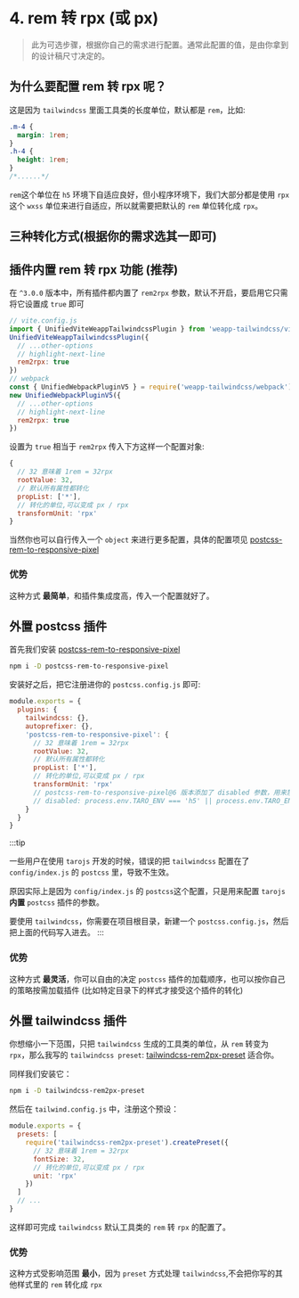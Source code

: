# 4. rem 转 rpx (或 px)

> 此为可选步骤，根据你自己的需求进行配置。通常此配置的值，是由你拿到的设计稿尺寸决定的。

## 为什么要配置 rem 转 rpx 呢？

这是因为 `tailwindcss` 里面工具类的长度单位，默认都是 `rem`，比如:

```css
.m-4 {
  margin: 1rem;
}
.h-4 {
  height: 1rem;
}
/*......*/
```

`rem`这个单位在 `h5` 环境下自适应良好，但小程序环境下，我们大部分都是使用 `rpx` 这个 `wxss` 单位来进行自适应，所以就需要把默认的 `rem` 单位转化成 `rpx`。

## 三种转化方式(根据你的需求选其一即可)

## 插件内置 rem 转 rpx 功能 (推荐)

在 `^3.0.0` 版本中，所有插件都内置了 `rem2rpx` 参数，默认不开启，要启用它只需将它设置成 `true` 即可

```js
// vite.config.js
import { UnifiedViteWeappTailwindcssPlugin } from 'weapp-tailwindcss/vite'
UnifiedViteWeappTailwindcssPlugin({
  // ...other-options
  // highlight-next-line
  rem2rpx: true
})
// webpack
const { UnifiedWebpackPluginV5 } = require('weapp-tailwindcss/webpack')
new UnifiedWebpackPluginV5({
  // ...other-options
  // highlight-next-line
  rem2rpx: true
})
```

设置为 `true` 相当于 `rem2rpx` 传入下方这样一个配置对象:

```js
{
  // 32 意味着 1rem = 32rpx
  rootValue: 32,
  // 默认所有属性都转化
  propList: ['*'],
  // 转化的单位,可以变成 px / rpx
  transformUnit: 'rpx'
}
```

当然你也可以自行传入一个 `object` 来进行更多配置，具体的配置项见 [postcss-rem-to-responsive-pixel](https://www.npmjs.com/package/postcss-rem-to-responsive-pixel)

### 优势

这种方式 **最简单**，和插件集成度高，传入一个配置就好了。

## 外置 postcss 插件

<!-- 假如你想要把项目里，所有的 `rem` 都转化成 `rpx`，那么 `postcss plugin`: [postcss-rem-to-responsive-pixel](https://www.npmjs.com/package/postcss-rem-to-responsive-pixel) 适合你。 -->

<!-- 推荐第一种转化方式，这会把项目里所有你编写的，或者引入的第三方控件里的 `rem` 单位，全部转化为 `rpx`，同时这个包也提供了各种配置项，帮助你进行更加细致的操作。 -->

首先我们安装 [postcss-rem-to-responsive-pixel](https://www.npmjs.com/package/postcss-rem-to-responsive-pixel)

```bash
npm i -D postcss-rem-to-responsive-pixel
```

安装好之后，把它注册进你的 `postcss.config.js` 即可:

```js title="postcss.config.js"
module.exports = {
  plugins: {
    tailwindcss: {},
    autoprefixer: {},
    'postcss-rem-to-responsive-pixel': {
      // 32 意味着 1rem = 32rpx
      rootValue: 32,
      // 默认所有属性都转化
      propList: ['*'],
      // 转化的单位,可以变成 px / rpx
      transformUnit: 'rpx'
      // postcss-rem-to-responsive-pixel@6 版本添加了 disabled 参数，用来禁止插件的转化
      // disabled: process.env.TARO_ENV === 'h5' || process.env.TARO_ENV === 'rn'
    }
  }
}
```

:::tip

一些用户在使用 `tarojs` 开发的时候，错误的把 `tailwindcss` 配置在了 `config/index.js` 的 `postcss` 里，导致不生效。

原因实际上是因为 `config/index.js` 的 `postcss`这个配置，只是用来配置 `tarojs` **内置** `postcss` 插件的参数。

要使用 `tailwindcss`，你需要在项目根目录，新建一个 `postcss.config.js`，然后把上面的代码写入进去。
:::

### 优势

这种方式 **最灵活**，你可以自由的决定 `postcss` 插件的加载顺序，也可以按你自己的策略按需加载插件 (比如特定目录下的样式才接受这个插件的转化)

## 外置 tailwindcss 插件

你想缩小一下范围，只把 `tailwindcss` 生成的工具类的单位，从 `rem` 转变为 `rpx`，那么我写的 `tailwindcss preset`: [tailwindcss-rem2px-preset](https://www.npmjs.com/package/tailwindcss-rem2px-preset) 适合你。

同样我们安装它：

```bash
npm i -D tailwindcss-rem2px-preset
```

然后在 `tailwind.config.js` 中，注册这个预设：

```js title="tailwind.config.js"
module.exports = {
  presets: [
    require('tailwindcss-rem2px-preset').createPreset({
      // 32 意味着 1rem = 32rpx
      fontSize: 32,
      // 转化的单位,可以变成 px / rpx
      unit: 'rpx'
    })
  ]
  // ...
}
```

这样即可完成 `tailwindcss` 默认工具类的 `rem` 转 `rpx` 的配置了。

### 优势

这种方式受影响范围 **最小**，因为 `preset` 方式处理 `tailwindcss`,不会把你写的其他样式里的 `rem` 转化成 `rpx`
